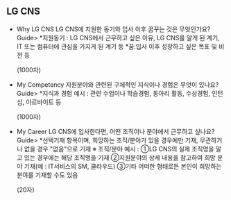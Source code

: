 ## LG CNS

- Why LG CNS  LG CNS에 지원한 동기와 입사 이후 꿈꾸는 것은 무엇인가요?  Guide> *지원동기 : LG CNS에서 근무하고 싶은 이유, LG CNS를 알게 된 계기, IT 또는 컴퓨터에 관심을 가지게 된 계기 등 *꿈:입사 이후 성장하고 싶은 목표 및 비전 등

  (1000자)

- My Competency  지원분야와 관련된 구체적인 지식이나 경험은 무엇이 있나요?  Guide> *지식과 경험 예시 : 관련 수업이나 학습경험, 동아리 활동, 수상경험, 인턴십, 아르바이트 등

  (1000자)

- My Career  LG CNS에 입사한다면, 어떤 조직이나 분야에서 근무하고 싶나요?  Guide> *선택기재 항목이며, 희망하는 조직/분야가 있을 경우에만 기재, 무관하거나 없을 경우 "없음"으로 기재 ※ 조직/분야 예시 : ①LG CNS의 실제 조직명을 알고 있는 경우에는 해당 조직명을 기재 ②지원분야의 상세 내용을 참고하여 희망 분야 기재(예 : IT서비스의 SM, 클라우드) ③기타 어떠한 형태로든 본인이 희망하는 분야를 기재할 수도 있음

  (20자)